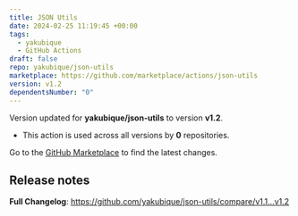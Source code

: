 ```yaml
---
title: JSON Utils
date: 2024-02-25 11:19:45 +00:00
tags:
  - yakubique
  - GitHub Actions
draft: false
repo: yakubique/json-utils
marketplace: https://github.com/marketplace/actions/json-utils
version: v1.2
dependentsNumber: "0"
---
```



Version updated for **yakubique/json-utils** to version **v1.2**.
- This action is used across all versions by **0** repositories.

Go to the [GitHub Marketplace](https://github.com/marketplace/actions/json-utils) to find the latest changes.

## Release notes

**Full Changelog**: https://github.com/yakubique/json-utils/compare/v1.1...v1.2
